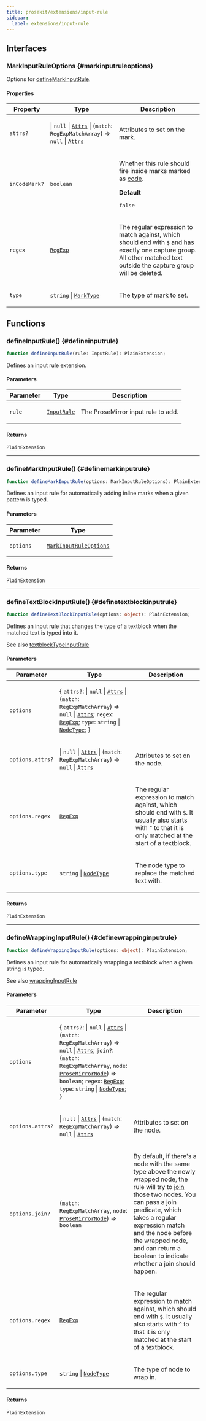 ```yaml
---
title: prosekit/extensions/input-rule
sidebar:
  label: extensions/input-rule
---
```


<!-- DEBUG memberWithGroups 1 -->

<!-- DEBUG memberWithGroups 4 -->

<!-- DEBUG memberWithGroups 7 -->

<!-- DEBUG memberWithGroups 8 -->

<!-- DEBUG memberWithGroups 9 -->

## Interfaces

### MarkInputRuleOptions {#markinputruleoptions}

<!-- DEBUG memberWithGroups 1 -->

Options for [defineMarkInputRule](#definemarkinputrule).

<!-- DEBUG memberWithGroups 4 -->

<!-- DEBUG memberWithGroups 7 -->

<!-- DEBUG memberWithGroups 8 -->

<!-- DEBUG memberWithGroups 9 -->

#### Properties

<table>
<thead>
<tr>
<th>Property</th>
<th>Type</th>
<th>Description</th>
</tr>
</thead>
<tbody>
<tr>
<td>

<a id="attrs"></a> `attrs?`

</td>
<td>

 \| `null` \| [`Attrs`](../pm/model.md#attrs-7) \| (`match`: `RegExpMatchArray`) => `null` \| [`Attrs`](../pm/model.md#attrs-7)

</td>
<td>

Attributes to set on the mark.

</td>
</tr>
<tr>
<td>

<a id="incodemark"></a> `inCodeMark?`

</td>
<td>

`boolean`

</td>
<td>

Whether this rule should fire inside marks marked as [code](https://prosemirror.net/docs/ref/#model.MarkSpec.code).

**Default**

`false`

</td>
</tr>
<tr>
<td>

<a id="regex"></a> `regex`

</td>
<td>

[`RegExp`](https://developer.mozilla.org/docs/Web/JavaScript/Reference/Global_Objects/RegExp)

</td>
<td>

The regular expression to match against, which should end with `$` and has
exactly one capture group. All other matched text outside the capture group
will be deleted.

</td>
</tr>
<tr>
<td>

<a id="type"></a> `type`

</td>
<td>

`string` \| [`MarkType`](../pm/model.md#marktype-1)

</td>
<td>

The type of mark to set.

</td>
</tr>
</tbody>
</table>

<!-- DEBUG memberWithGroups 10 -->

## Functions

### defineInputRule() {#defineinputrule}

```ts
function defineInputRule(rule: InputRule): PlainExtension;
```

Defines an input rule extension.

#### Parameters

<table>
<thead>
<tr>
<th>Parameter</th>
<th>Type</th>
<th>Description</th>
</tr>
</thead>
<tbody>
<tr>
<td>

`rule`

</td>
<td>

[`InputRule`](https://prosemirror.net/docs/ref/#inputrules.InputRule)

</td>
<td>

The ProseMirror input rule to add.

</td>
</tr>
</tbody>
</table>

#### Returns

`PlainExtension`

***

### defineMarkInputRule() {#definemarkinputrule}

```ts
function defineMarkInputRule(options: MarkInputRuleOptions): PlainExtension;
```

Defines an input rule for automatically adding inline marks when a given
pattern is typed.

#### Parameters

<table>
<thead>
<tr>
<th>Parameter</th>
<th>Type</th>
</tr>
</thead>
<tbody>
<tr>
<td>

`options`

</td>
<td>

[`MarkInputRuleOptions`](#markinputruleoptions)

</td>
</tr>
</tbody>
</table>

#### Returns

`PlainExtension`

***

### defineTextBlockInputRule() {#definetextblockinputrule}

```ts
function defineTextBlockInputRule(options: object): PlainExtension;
```

Defines an input rule that changes the type of a textblock when the matched
text is typed into it.

See also [textblockTypeInputRule](https://prosemirror.net/docs/ref/#inputrules.textblockTypeInputRule)

#### Parameters

<table>
<thead>
<tr>
<th>Parameter</th>
<th>Type</th>
<th>Description</th>
</tr>
</thead>
<tbody>
<tr>
<td>

`options`

</td>
<td>

\{ `attrs?`: \| `null` \| [`Attrs`](../pm/model.md#attrs-7) \| (`match`: `RegExpMatchArray`) => `null` \| [`Attrs`](../pm/model.md#attrs-7); `regex`: [`RegExp`](https://developer.mozilla.org/docs/Web/JavaScript/Reference/Global_Objects/RegExp); `type`: `string` \| [`NodeType`](../pm/model.md#nodetype); \}

</td>
<td>

</td>
</tr>
<tr>
<td>

`options.attrs?`

</td>
<td>

 \| `null` \| [`Attrs`](../pm/model.md#attrs-7) \| (`match`: `RegExpMatchArray`) => `null` \| [`Attrs`](../pm/model.md#attrs-7)

</td>
<td>

Attributes to set on the node.

</td>
</tr>
<tr>
<td>

`options.regex`

</td>
<td>

[`RegExp`](https://developer.mozilla.org/docs/Web/JavaScript/Reference/Global_Objects/RegExp)

</td>
<td>

The regular expression to match against, which should end with `$`. It
usually also starts with `^` to that it is only matched at the start of a
textblock.

</td>
</tr>
<tr>
<td>

`options.type`

</td>
<td>

`string` \| [`NodeType`](../pm/model.md#nodetype)

</td>
<td>

The node type to replace the matched text with.

</td>
</tr>
</tbody>
</table>

#### Returns

`PlainExtension`

***

### defineWrappingInputRule() {#definewrappinginputrule}

```ts
function defineWrappingInputRule(options: object): PlainExtension;
```

Defines an input rule for automatically wrapping a textblock when a given
string is typed.

See also [wrappingInputRule](https://prosemirror.net/docs/ref/#inputrules.wrappingInputRule)

#### Parameters

<table>
<thead>
<tr>
<th>Parameter</th>
<th>Type</th>
<th>Description</th>
</tr>
</thead>
<tbody>
<tr>
<td>

`options`

</td>
<td>

\{ `attrs?`: \| `null` \| [`Attrs`](../pm/model.md#attrs-7) \| (`match`: `RegExpMatchArray`) => `null` \| [`Attrs`](../pm/model.md#attrs-7); `join?`: (`match`: `RegExpMatchArray`, `node`: [`ProseMirrorNode`](../pm/model.md#prosemirrornode)) => `boolean`; `regex`: [`RegExp`](https://developer.mozilla.org/docs/Web/JavaScript/Reference/Global_Objects/RegExp); `type`: `string` \| [`NodeType`](../pm/model.md#nodetype); \}

</td>
<td>

</td>
</tr>
<tr>
<td>

`options.attrs?`

</td>
<td>

 \| `null` \| [`Attrs`](../pm/model.md#attrs-7) \| (`match`: `RegExpMatchArray`) => `null` \| [`Attrs`](../pm/model.md#attrs-7)

</td>
<td>

Attributes to set on the node.

</td>
</tr>
<tr>
<td>

`options.join?`

</td>
<td>

(`match`: `RegExpMatchArray`, `node`: [`ProseMirrorNode`](../pm/model.md#prosemirrornode)) => `boolean`

</td>
<td>

By default, if there's a node with the same type above the newly wrapped
node, the rule will try to
[join](https://prosemirror.net/docs/ref/#transform.Transform.join) those
two nodes. You can pass a join predicate, which takes a regular expression
match and the node before the wrapped node, and can return a boolean to
indicate whether a join should happen.

</td>
</tr>
<tr>
<td>

`options.regex`

</td>
<td>

[`RegExp`](https://developer.mozilla.org/docs/Web/JavaScript/Reference/Global_Objects/RegExp)

</td>
<td>

The regular expression to match against, which should end with `$`. It
usually also starts with `^` to that it is only matched at the start of a
textblock.

</td>
</tr>
<tr>
<td>

`options.type`

</td>
<td>

`string` \| [`NodeType`](../pm/model.md#nodetype)

</td>
<td>

The type of node to wrap in.

</td>
</tr>
</tbody>
</table>

#### Returns

`PlainExtension`

<!-- DEBUG memberWithGroups 10 -->
